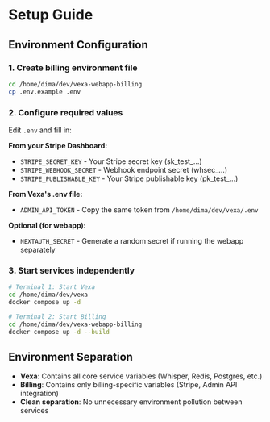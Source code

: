 # Setup Guide

## Environment Configuration

### 1. Create billing environment file
```bash
cd /home/dima/dev/vexa-webapp-billing
cp .env.example .env
```

### 2. Configure required values

Edit `.env` and fill in:

**From your Stripe Dashboard:**
- `STRIPE_SECRET_KEY` - Your Stripe secret key (sk_test_...)
- `STRIPE_WEBHOOK_SECRET` - Webhook endpoint secret (whsec_...)
- `STRIPE_PUBLISHABLE_KEY` - Your Stripe publishable key (pk_test_...)

**From Vexa's .env file:**
- `ADMIN_API_TOKEN` - Copy the same token from `/home/dima/dev/vexa/.env`

**Optional (for webapp):**
- `NEXTAUTH_SECRET` - Generate a random secret if running the webapp separately

### 3. Start services independently

```bash
# Terminal 1: Start Vexa
cd /home/dima/dev/vexa
docker compose up -d

# Terminal 2: Start Billing
cd /home/dima/dev/vexa-webapp-billing  
docker compose up -d --build
```

## Environment Separation

- **Vexa**: Contains all core service variables (Whisper, Redis, Postgres, etc.)
- **Billing**: Contains only billing-specific variables (Stripe, Admin API integration)
- **Clean separation**: No unnecessary environment pollution between services
